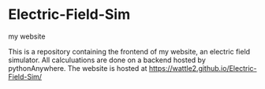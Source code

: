# Electric-Field-Sim
my website


This is a repository containing the frontend of my website, an electric field simulator. All calculuations are done on a backend hosted by pythonAnywhere. 
The website is hosted at https://wattle2.github.io/Electric-Field-Sim/
